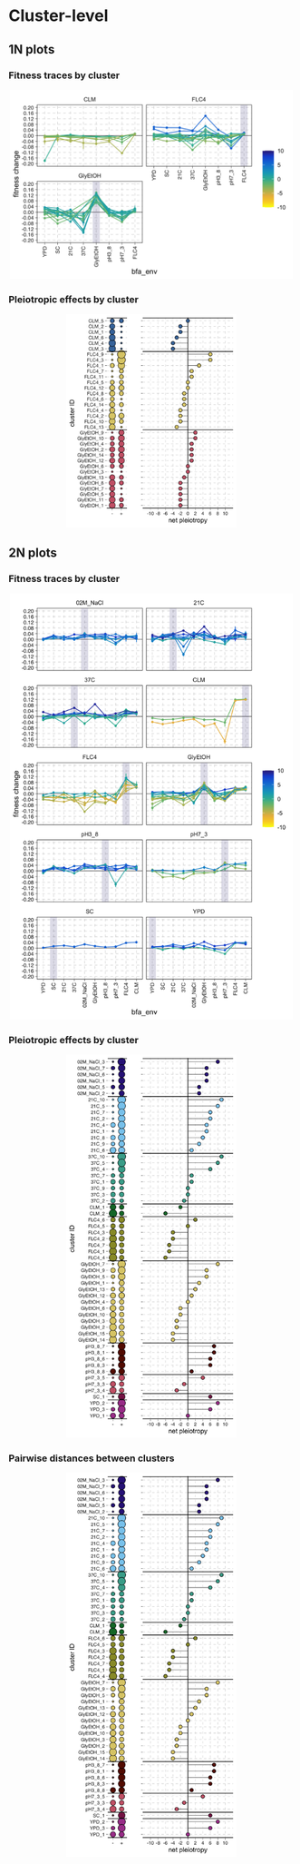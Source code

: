 # Cluster-level

## 1N plots

### Fitness traces by cluster

<center>
    <img src="../../img/hBFA1_cutoff-5_clusts_plot.png" width = "500px">
    <figcaption>
        <!--<strong>Diploid lineage summary.</strong>-->
    </figcaption>
</center>

### Pleiotropic effects by cluster

<center>
    <img src="../../img/hBFA1_cutoff-5_pleio_plot.png" width = "300px">
    <figcaption>
        <!--<strong>Diploid lineage summary.</strong>-->
    </figcaption>
</center>

## 2N plots

### Fitness traces by cluster

<center>
    <img src="../../img/dBFA2_cutoff-5_clusts_plot.png" width = "500px">
    <figcaption>
        <!--<strong>Diploid lineage summary.</strong>-->
    </figcaption>
</center>

### Pleiotropic effects by cluster

<center>
    <img src="../../img/dBFA2_cutoff-5_pleio_plot.png" width = "300px">
    <figcaption>
        <!--<strong>Diploid lineage summary.</strong>-->
    </figcaption>
</center>


### Pairwise distances between clusters

<center>
    <img src="../../img/dBFA2_cutoff-5_pleio_plot.png" width = "300px">
    <figcaption>
        <!--<strong>Diploid lineage summary.</strong>-->
    </figcaption>
</center>
